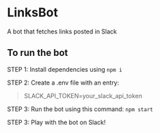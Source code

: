 # LinksBot
A bot that fetches links posted in Slack

## To run the bot
STEP 1:
Install dependencies using `npm i`

STEP 2:
Create a .env file with an entry:

>SLACK_API_TOKEN=your_slack_api_token

STEP 3:
Run the bot using this command: `npm start`

STEP 3:
Play with the bot on Slack!
